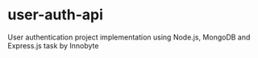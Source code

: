 # user-auth-api
User authentication project implementation using Node.js, MongoDB and Express.js task by Innobyte
